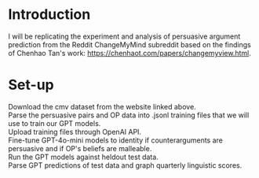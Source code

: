 # Introduction
I will be replicating the experiment and analysis of persuasive argument prediction from the Reddit ChangeMyMind subreddit based on the findings of Chenhao Tan's work: https://chenhaot.com/papers/changemyview.html.

# Set-up
Download the cmv dataset from the website linked above.\
Parse the persuasive pairs and OP data into .jsonl training files that we will use to train our GPT models.\
Upload training files through OpenAI API.\
Fine-tune GPT-4o-mini models to identity if counterarguments are persuasive and if OP's beliefs are malleable.\
Run the GPT models against heldout test data.\
Parse GPT predictions of test data and graph quarterly linguistic scores.

